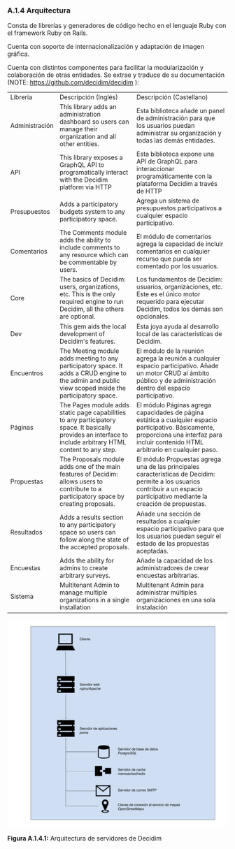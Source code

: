 ### A.1.4 Arquitectura

Consta de librerías y generadores de código hecho en el lenguaje Ruby con el framework Ruby on Rails. 

Cuenta con soporte de internacionalización y adaptación de imagen gráfica. 

Cuenta con distintos componentes para facilitar la modularización y colaboración de otras entidades. Se extrae y traduce de su documentación (NOTE:  https://github.com/decidim/decidim ): 

<table>
  <tr>
    <td>Libreria</td>
    <td>Descripción (Inglés)</td>
    <td>Descripción (Castellano)</td>
  </tr>
  <tr>
    <td>Administración</td>
    <td>This library adds an administration dashboard so users can manage their organization and all other entities.</td>
    <td>Esta biblioteca añade un panel de administración para que los usuarios puedan administrar su organización y todas las demás entidades.</td>
  </tr>
  <tr>
    <td>API</td>
    <td>This library exposes a GraphQL API to programatically interact with the Decidim platform via HTTP</td>
    <td>Esta biblioteca expone una API de GraphQL para interaccionar programáticamente con la plataforma Decidim a través de HTTP</td>
  </tr>
  <tr>
    <td>Presupuestos</td>
    <td>Adds a participatory budgets system to any participatory space.</td>
    <td>Agrega un sistema de presupuestos participativos a cualquier espacio participativo.</td>
  </tr>
  <tr>
    <td>Comentarios</td>
    <td>The Comments module adds the ability to include comments to any resource which can be commentable by users.</td>
    <td>El módulo de comentarios agrega la capacidad de incluir comentarios en cualquier recurso que pueda ser comentado por los usuarios.</td>
  </tr>
  <tr>
    <td>Core</td>
    <td>The basics of Decidim: users, organizations, etc. This is the only required engine to run Decidim, all the others are optional.</td>
    <td>Los fundamentos de Decidim: usuarios, organizaciones, etc. Este es el único motor requerido para ejecutar Decidim, todos los demás son opcionales.</td>
  </tr>
  <tr>
    <td>Dev</td>
    <td>This gem aids the local development of Decidim's features.</td>
    <td>Esta joya ayuda al desarrollo local de las características de Decidim.</td>
  </tr>
  <tr>
    <td>Encuentros</td>
    <td>The Meeting module adds meeting to any participatory space. It adds a CRUD engine to the admin and public view scoped inside the participatory space.</td>
    <td>El módulo de la reunión agrega la reunión a cualquier espacio participativo. Añade un motor CRUD al ámbito público y de administración dentro del espacio participativo.</td>
  </tr>
  <tr>
    <td>Páginas</td>
    <td>The Pages module adds static page capabilities to any participatory space. It basically provides an interface to include arbitrary HTML content to any step.</td>
    <td>El módulo Páginas agrega capacidades de página estática a cualquier espacio participativo. Básicamente, proporciona una interfaz para incluir contenido HTML arbitrario en cualquier paso.</td>
  </tr>
  <tr>
    <td>Propuestas</td>
    <td>The Proposals module adds one of the main features of Decidim: allows users to contribute to a participatory space by creating proposals.</td>
    <td>El módulo Propuestas agrega una de las principales características de Decidim: permite a los usuarios contribuir a un espacio participativo mediante la creación de propuestas.</td>
  </tr>
  <tr>
    <td>Resultados</td>
    <td>Adds a results section to any participatory space so users can follow along the state of the accepted proposals.</td>
    <td>Añade una sección de resultados a cualquier espacio participativo para que los usuarios puedan seguir el estado de las propuestas aceptadas.</td>
  </tr>
  <tr>
    <td>Encuestas</td>
    <td>Adds the ability for admins to create arbitrary surveys.</td>
    <td>Añade la capacidad de los administradores de crear encuestas arbitrarias.</td>
  </tr>
  <tr>
    <td>Sistema</td>
    <td>Multitenant Admin to manage multiple organizations in a single installation</td>
    <td>Multitenant Admin para administrar múltiples organizaciones en una sola instalación</td>
  </tr>
</table>


![image alt text](image_1.png)

**Figura A.1.4.1:** Arquitectura de servidores de Decidim

